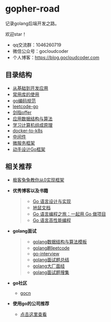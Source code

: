 # gopher-road

记录golang后端开发之路。

欢迎star！

* qq交流群：1046260719
* 微信公众号：gocloudcoder
* 个人博客：https://blog.gocloudcoder.com

## 目录结构

* [从基础到开发应用](gopher)
* [常用库的使用](常用库的使用)
* [go编码规范](go编码规范)
* [leetcode-go](leetcode-go)
* [剑指offer](剑指offer)
* [应用数据结构与算法](应用数据结构与算法)
* [学习计算机组成原理](学习计算机组成原理)
* [docker-to-k8s](docker-to-k8s)
* [中间件](middlewares)
* [微服务框架](微服务框架)
* [动手设计Go框架](设计Go框架)

## 相关推荐

* [极客兔兔教你从0实现框架](https://github.com/geektutu/7days-golang)

* **优秀博客以及书籍**

  > * [Go 语言设计与实现](https://draveness.me/golang)
  > * [地鼠文档](http://wen.topgoer.com/)
  > * [Go 语言编程之旅：一起用 Go 做项目](https://golang2.eddycjy.com/)
  > * [Go 语言高性能编程](https://geektutu.com/post/high-performance-go.html)

* **golang面试**

  > * [golang数据结构与算法模板](https://greyireland.gitbook.io/algorithm-pattern/)
  > * [golang刷leetcode](https://books.halfrost.com/leetcode/)
  > * [go-interview](https://github.com/menggggggg/go-interview/)
  > * [golang面试题总结](https://www.jishuchi.com/read/go-interview/3435)
  > * [golang大厂面经](https://www.nowcoder.com/discuss/145338?type=2&order=3&pos=15&page=1)
  > * [golang面试题搜集](https://github.com/lifei6671/interview-go)

* **go社区**
  
  * [gocn](http://gocn.vip)
  
* **使用go的公司推荐**
  
  * [点击这里查看](company.md)


